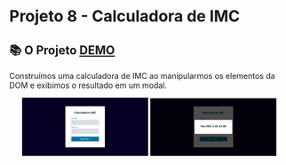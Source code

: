 # Projeto 8 - Calculadora de IMC

## 📚 O Projeto [DEMO](https://sabrinagomesb.github.io/rs-explorer/stage05-projeto08/)

Construímos uma calculadora de IMC ao manipularmos os elementos da DOM e exibimos o resultado em um modal.

<p align="center">
  <img src="../.github/projeto-08-1.png" alt="start" width="45%">
  <img src="../.github/projeto-08-2.png" alt="start" width="45%">
</p>

